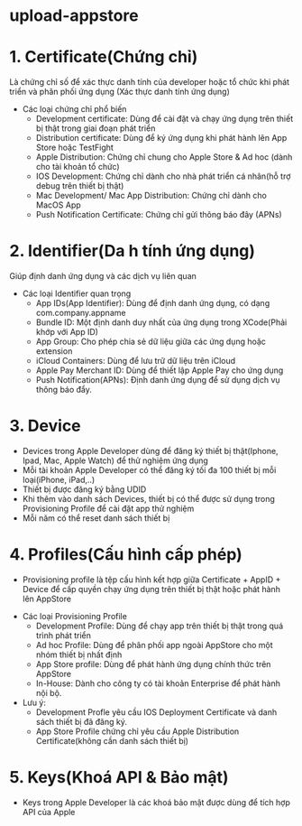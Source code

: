 # upload-appstore

# 1. Certificate(Chứng chỉ)
  Là chứng chỉ số để xác thực danh tính của developer hoặc tổ chức khi phát triển và phân phối ứng dụng (Xác thực danh tính ứng dụng)
  * Các loại chứng chỉ phổ biến
    - Development certificate: Dùng để cài đặt và chạy ứng dụng trên thiết bị thật trong giai đoạn phát triển
    - Distribution certificate: Dùng để ký ứng dụng khi phát hành lên App Store hoặc TestFight
    - Apple Distribution: Chứng chỉ chung cho Apple Store & Ad hoc (dành cho tài khoản tổ chức)
    - IOS Development: Chứng chỉ dành cho nhà phát triển cá nhân(hỗ trợ debug trên thiết bị thật)
    - Mac Development/ Mac App Distribution: Chứng chỉ dành cho MacOS App
    - Push Notification Certificate: Chứng chỉ gửi thông báo đây (APNs)

# 2. Identifier(Da h tính ứng dụng)
  Giúp định danh ứng dụng và các dịch vụ liên quan
  * Các loại Identifier quan trọng
    - App IDs(App Identifier): Dùng để định danh ứng dụng, có dạng com.company.appname
    - Bundle ID: Một định danh duy nhất của ứng dụng trong XCode(Phải khớp với App ID)
    - App Group: Cho phép chia sẻ dữ liệu giữa các ứng dụng hoặc extension
    - iCloud Containers: Dùng để lưu trữ dữ liệu trên iCloud
    - Apple Pay Merchant ID: Dùng để thiết lập Apple Pay cho ứng dụng
    - Push Notification(APNs): Định danh ứng dụng để sử dụng dịch vụ thông báo đẩy.
   
# 3. Device
  - Devices trong Apple Developer dùng để đăng ký thiết bị thật(Iphone, Ipad, Mac, Apple Watch) để thử nghiệm ứng dụng 
  - Mỗi tài khoản Apple Developer có thể đăng ký tối đa 100 thiết bị mỗi loại(iPhone, iPad,..)
  - Thiết bị được đăng ký bằng UDID
  - Khi thêm vào danh sách Devices, thiết bị có thể được sử dụng trong Provisioning Profile để cài đặt app thử nghiệm
  - Mỗi năm có thể reset danh sách thiết bị

# 4. Profiles(Cấu hình cấp phép)
  - Provisioning profile là tệp cấu hình kết hợp giữa Certificate + AppID + Device để cấp quyền chạy ứng dụng trên thiết bị thật hoặc phát hành lên AppStore
  * Các loại Provisioning Profile
    - Development Profile: Dùng để chạy app trên thiết bị thật trong quá trình phát triển
    - Ad hoc Profile: Dùng để phân phối app ngoài AppStore cho một nhóm thiết bị nhất định
    - App Store profile: Dùng để phát hành ứng dụng chính thức trên AppStore
    - In-House: Dành cho công ty có tài khoản Enterprise để phát hành nội bộ.
  * Lưu ý:
    - Development Profle yêu cầu IOS Deployment Certificate và danh sách thiết bị đã đăng ký.
    - App Store Profile chứng chỉ yêu cầu Apple Distribution Certificate(không cần danh sách thiết bị)

# 5. Keys(Khoá API & Bảo mật)
  - Keys trong Apple Developer là các khoá bảo mật được dùng để tích hợp API của Apple
  
